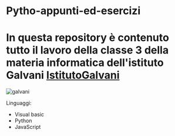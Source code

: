 # Pytho-appunti-ed-esercizi

# **In questa repository è contenuto tutto il lavoro della classe 3 della materia informatica dell'istituto Galvani** [IstitutoGalvani](https://www.iisgalvanimi.edu.it/) 
![galvani](https://www.iisgalvanimi.edu.it/sites/default/files/logo-animato-01_2.gif)

Linguaggi:
- Visual basic
- Python
- JavaScript

